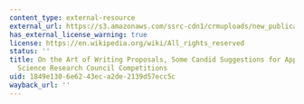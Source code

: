 ```yaml
---
content_type: external-resource
external_url: https://s3.amazonaws.com/ssrc-cdn1/crmuploads/new_publication_3/the-art-of-writing-proposals.pdf
has_external_license_warning: true
license: https://en.wikipedia.org/wiki/All_rights_reserved
status: ''
title: On the Art of Writing Proposals, Some Candid Suggestions for Applicants to
  Science Research Council Competitions
uid: 1849e130-6e62-43ec-a2de-2139d57ecc5c
wayback_url: ''
---
```

